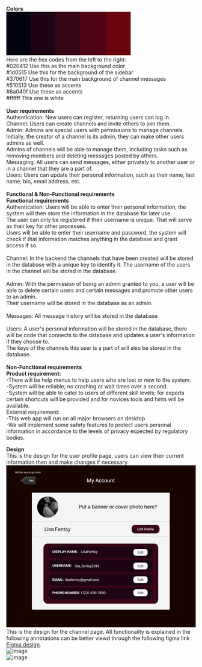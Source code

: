 **Colors** <br>
![img_1.png](DesignImages/img_1.png) <br>
Here are the hex codes from the left to the right: <br>
#020412 Use this as the main background color<br>
#1d0515 Use this for the background of the sidebar<br>
#370617 Use this for the main background of channel messages<br>
#510513 Use these as accents<br>
#6a040f Use these as accents<br>
#ffffff This one is white <br>
<br>
**User requirements** <br>
Authentication: New users can register, returning users can log in. <br>
Channel: Users can create channels and invite others to join them. <br>
Admin: Admins are special users with permissions to manage channels. Initially, the creator of a channel is its admin, they can make other users admins as well. <br>
Admins of channels will be able to manage them, including tasks such as removing members and deleting messages posted by others. <br>
Messaging: All users can send messages, either privately to another user or in a channel that they are a part of. <br>
Users: Users can update their personal information, such as their name, last name, bio, email address, etc. <br>
<br>
**Functional & Non-Functional requirements** <br>
**Functional requirements** <br>
Authentication: Users will be able to enter their personal information, the system will then store the information in the database for later use. <br>
The user can only be registered if their username is unique. That will serve as their key for other processes. <br>
Users will be able to enter their username and password, the system will check if that information matches anything in the database and grant access if so. <br>
<br>
Channel: In the backend the channels that have been created will be stored in the database with a unique key to identify it. The username of the users in the channel will be stored in the database. <br>
<br>
Admin: With the permission of being an admin granted to you, a user will be able to delete certain users and certain messages and promote other users to an admin. <br>
Their username will be stored in the database as an admin. <br>
<br>
Messages: All message history will be stored in the database <br>
<br>
Users: A user's personal information will be stored in the database, there will be code that connects to the database and updates a user's information if they choose to. <br>
The keys of the channels this user is a part of will also be stored in the database. <br>
<br>
**Non-Functional requirements** <br>
**Product requirement:** <br>
-There will be help menus to help users who are lost or new to the system. <br>
-System will be reliable; no crashing or wait times over a second. <br>
-System will be able to cater to users of different skill levels; for experts certain shortcuts will be provided and for novices tools and hints will be available. <br>
External requirement: <br>
-This web app will run on all major browsers on desktop <br>
-We will implement some safety features to protect users personal information in accordance to the levels of privacy expected by regulatory bodies. <br>

**Design** <br>
This is the design for the user profile page, users can view their current information then and make changes if necessary.<br> 
![img.png](DesignImages/img.png) <br>
This is the design for the channel page. All functionality is explained in the following annotations can be better viewd through the following figma link [Figma design](https://www.figma.com/file/4kqgvEGAlwl8flLkyg1dJc/Untitled?type=design&node-id=0%3A1&mode=design&t=niq2g2iKaLOAK5XK-1). <br> 
![image](https://github.com/imoudu13/GuildTalk/assets/111312815/fbfbf679-766c-494e-bcab-7a8013cbe986) <br>
![image](https://github.com/imoudu13/GuildTalk/assets/111312815/430fd48e-31c8-4bf3-a8cd-12c7f55ac7a1)


